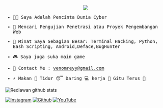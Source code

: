 <p align="center"><img src="https://l.top4top.io/p_2046gbqhs0.jpg" /></p>

<samp>
  
- 👨‍💻 Saya Adalah Pencinta Dunia Cyber

- 🤝 Mencari Pengujian Penetrasi atau Proyek Pengembangan Web

- 🎲 Minat Saya Sebagian Besar: Terminal Hacking, Python, Bash Scripting, Android,Deface,BugHunter

- 🎮 Saya juga suka main game

- 📧 Contact Me : venomreyy@gmail.com</a>

- ⚡ Makan 🍔 Tidur 😴 Daring 💻 kerja 💼 Gitu Terus 🔁

</samp>

![Rediawan github stats](https://github-readme-stats.vercel.app/api?username=Rediawan&show_icons=true&hide_border=true&theme=dark) <br>


[![Instagram](https://img.shields.io/badge/-Instagram-bc2a8d?style=flat&logo=Instagram&logoColor=white)](https://instagram.com/venom_cyber_security?utm_medium=copy_link)
[![Github](https://img.shields.io/badge/-Github-000000?style=flat&logo=Github&logoColor=white)](https://github.com/Rediawan)
[![YouTube](https://img.shields.io/badge/-YouTube-FC2503?style=flat&logo=YouTube&logoColor=white)](https://youtube.com/channel/UCxoJAzVIWX6bz3HE8nHyVGQ)
